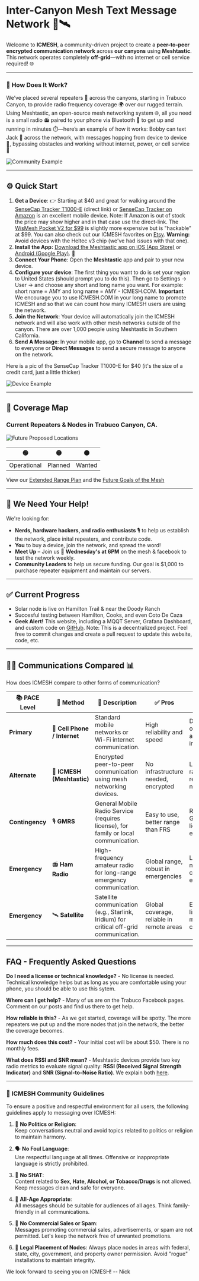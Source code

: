 # Inter-Canyon Mesh Text Message Network 🌄🛰️  

Welcome to **ICMESH**, a community-driven project to create a **peer-to-peer encrypted communication network** across **our canyons** using **Meshtastic**. This network operates completely **off-grid**—with no internet or cell service required! 🌐  

---

### 📡 **How Does It Work?**  
We’ve placed several repeaters 📶 across the canyons, starting in Trabuco Canyon, to provide radio frequency coverage 🌍 over our rugged terrain. Using Meshtastic, an open-source mesh networking system 🌐, all you need is a small radio 📻 paired to your phone via Bluetooth 📲 to get up and running in minutes ⏱️—here’s an example of how it works: Bobby can text Jack 💬 across the network, with messages hopping from device to device 🚀, bypassing obstacles and working without internet, power, or cell service 🚫 

![Community Example](images/community-example.jpg)

---

## ⚙️ **Quick Start**  

1. **Get a Device**: 👉 Starting at $40 and great for walking around the [SenseCap Tracker T1000-E](https://www.seeedstudio.com/SenseCAP-Card-Tracker-T1000-E-for-Meshtastic-p-5913.html) (direct link) or [SenseCap Tracker on Amazon](https://www.amazon.com/dp/B0DJ6KGXKB/) is an excellent mobile device.  Note:  If Amazon is out of stock the price may show higher and in that case use the direct-link. The [WisMesh Pocket V2 for $99](https://store.rakwireless.com/products/wismesh-pocket) is slightly more expensive but is "hackable" at $99.  You can also check out our ICMESH favorites on [Etsy](https://www.etsy.com/people/i9v8id6n/favorites/ICMESH-meshtastic-turn-key-devices). **Warning:** Avoid devices with the Heltec v3 chip (we've had issues with that one).
2. **Install the App:** [Download the Meshtastic app on iOS (App Store)](https://apps.apple.com/us/app/meshtastic/id1586432531) or [Android (Google Play)](https://play.google.com/store/apps/details?id=com.geeksville.mesh&pcampaignid=web_share). 📲  
3. **Connect Your Phone**: Open the **Meshtastic** app and pair to your new device. 
4. **Configure your device**: The first thing you want to do is set your region to United States (should prompt you to do this).  Then go to Settings -> User -> and choose any short and long name you want.  For example: short name = AMY and long name = AMY - ICMESH.COM. **Important** We encourage you to use ICMESH.COM in your long name to promote ICMESH and so that we can count how many ICMESH users are using the network.
5. **Join the Network**: Your device will automatically join the ICMESH network and will also work with other mesh networks outside of the canyon. There are over 1,000 people using Meshtastic in Southern California.
6. **Send A Message**: In your mobile app, go to **Channel** to send a message to everyone or **Direct Messages** to send a secure message to anyone on the network.

Here is a pic of the SenseCap Tracker T1000-E for $40 (it's the size of a credit card, just a little thicker)

![Device Example](images/t1000.webp)

---

## 📍 **Coverage Map**  

### Current Repeaters & Nodes in Trabuco Canyon, CA.

![Future Proposed Locations](images/future-network.png)

| 🟢   | 🟡   | ⚫   |
|------|------|------|
| Operational | Planned | Wanted |

View our [Extended Range Plan](EXTENDED-RANGE.md) and the [Future Goals of the Mesh](FUTURE-GOALS.md)

---

## 🤝 **We Need Your Help!**

We're looking for:

- **Nerds, hardware hackers, and radio enthusiasts** 🎙️ to help us establish the network, place inital repeaters, and contribute code.
- **You** to buy a device, join the network, and spread the word!
- **Meet Up** – Join us 📅 **Wednesday's at 6PM** on the mesh & facebook to test the network weekly.
- **Community Leaders** to help us secure funding. Our goal is $1,000 to purchase repeater equipment and maintain our servers.

---

## ✅ **Current Progress**  
- Solar node is live on Hamilton Trail & near the Doody Ranch
- Succesful testing between Hamilton, Cooks, and even Coto De Caza
- **Geek Alert!** This website, including a MQQT Server, Grafana Dashboard, and custom code on [GitHub](https://github.com/opticgroup/icmesh).  Note:  This is a decentralized project.  Feel free to commit changes and create a pull request to update this website, code, etc.

---

## 📡✨ Communications Compared 📊

How does ICMESH compare to other forms of communication?

| 📚 **PACE Level**   | 📡 **Method**           | 📝 **Description**                                                                             | ✅ **Pros**                           | ❌ **Cons**                           |
|----------------------|--------------------------|------------------------------------------------------------------------------------------------|----------------------------------------|----------------------------------------|
| **Primary**          | 📱 **Cell Phone / Internet** | Standard mobile networks or Wi-Fi internet communication.                                       | High reliability and speed             | Dependent on towers and infrastructure |
| **Alternate**        | 📶 **ICMESH (Meshtastic)**   | Encrypted peer-to-peer communication using mesh networking devices.                             | No infrastructure needed, encrypted    | Limited range, requires local nodes    |
| **Contingency**      | 🎙️ **GMRS**                  | General Mobile Radio Service (requires license), for family or local communication.              | Easy to use, better range than FRS     | Requires GMRS license, non-encrypted   |
| **Emergency**        | 📻 **Ham Radio**          | High-frequency amateur radio for long-range emergency communication.                            | Global range, robust in emergencies    | License needed, complex equipment      |
| **Emergency**        | 🛰️ **Satellite**             | Satellite communication (e.g., Starlink, Iridium) for critical off-grid communication.           | Global coverage, reliable in remote areas | Expensive, limited message capacity  |

---

## **FAQ - Frequently Asked Questions**

**Do I need a license or technical knowledge?** - No license is needed.   Technical knowledge helps but as long as you are comfortable using your phone, you should be able to use this sytem. 

**Where can I get help?** - Many of us are on the Trabuco Facebook pages.   Comment on our posts and find us there to get help.

**How reliable is this?** - As we get started, coverage will be spotty.  The more repeaters we put up and the more nodes that join the network, the better the coverage becomes.

**How much does this cost?** - Your initial cost will be about $50.  There is no monthly fees.

**What does RSSI and SNR mean?** - Meshtastic devices provide two key radio metrics to evaluate signal quality: **RSSI (Received Signal Strength Indicator)** and **SNR (Signal-to-Noise Ratio)**. We explain both [here](rssi-snr.md).

---

### 📜 **ICMESH Community Guidelines**  

To ensure a positive and respectful environment for all users, the following guidelines apply to messaging over ICMESH:  

1. 🚫 **No Politics or Religion**:  
   Keep conversations neutral and avoid topics related to politics or religion to maintain harmony.  

2. 🗣️ **No Foul Language**:  
   Use respectful language at all times. Offensive or inappropriate language is strictly prohibited.  

3. 🚷 **No SHAT**:  
   Content related to **Sex, Hate, Alcohol, or Tobacco/Drugs** is not allowed. Keep messages clean and safe for everyone.  

4. 👶 **All-Age Appropriate**:  
   All messages should be suitable for audiences of all ages. Think family-friendly in all communications.  

5. 📵 **No Commercial Sales or Spam**:  
   Messages promoting commercial sales, advertisements, or spam are not permitted. Let's keep the network free of unwanted promotions.

6. 🪪 **Legal Placement of Nodes**:
   Always place nodes in areas with federal, state, city, government, and property owner permission. Avoid "rogue" installations to maintain integrity.

We look forward to seeing you on ICMESH!  -- Nick
